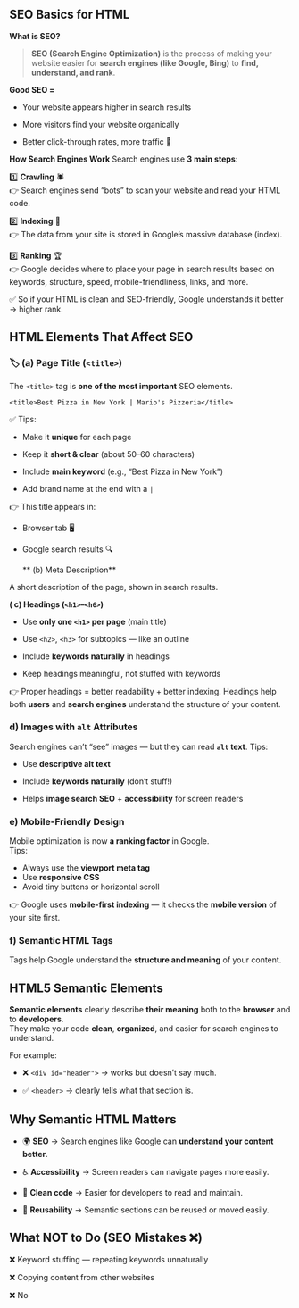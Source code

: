 ## SEO Basics for HTML

**What is SEO?**

> **SEO (Search Engine Optimization)** is the process of making your website easier for **search engines (like Google, Bing)** to **find, understand, and rank**. 
>
 **Good SEO =**
-   Your website appears higher in search results
    
-   More visitors find your website organically
    
-   Better click-through rates, more traffic 🚀

**How Search Engines Work**
Search engines use **3 main steps**:

1️⃣ **Crawling** 🕷️  
👉 Search engines send “bots” to scan your website and read your HTML code.

2️⃣ **Indexing** 🧠  
👉 The data from your site is stored in Google’s massive database (index).

3️⃣ **Ranking** 🏆  
👉 Google decides where to place your page in search results based on keywords, structure, speed, mobile-friendliness, links, and more.

✅ So if your HTML is clean and SEO-friendly, Google understands it better → higher rank.
## **HTML Elements That Affect SEO**

### 🏷️ **(a) Page Title (`<title>`)**

The `<title>` tag is **one of the most important** SEO elements.

`<title>Best Pizza in New York | Mario's Pizzeria</title>` 

✅ Tips:

-   Make it **unique** for each page
    
-   Keep it **short & clear** (about 50–60 characters)
    
-   Include **main keyword** (e.g., “Best Pizza in New York”)
    
-   Add brand name at the end with a `|`
    
👉 This title appears in:

-   Browser tab 🖥️
    
-   Google search results 🔍
  
    ** (b) Meta Description**

A short description of the page, shown in search results.


 **( c) Headings (`<h1>`–`<h6>`)**
-   Use **only one `<h1>` per page** (main title)
    
-   Use `<h2>`, `<h3>` for subtopics — like an outline
    
-   Include **keywords naturally** in headings
    
-   Keep headings meaningful, not stuffed with keywords

👉 Proper headings = better readability + better indexing.
Headings help both **users** and **search engines** understand the structure of your content.
### **d) Images with `alt` Attributes**

Search engines can’t “see” images — but they can read **`alt` text**.
Tips:

-   Use **descriptive alt text**
    
-   Include **keywords naturally** (don’t stuff!)
    
-   Helps **image search SEO** + **accessibility** for screen readers

### **e) Mobile-Friendly Design**
Mobile optimization is now **a ranking factor** in Google.  
Tips:
-   Always use the **viewport meta tag**
-  Use **responsive CSS**
 -   Avoid tiny buttons or horizontal scroll
    
👉 Google uses **mobile-first indexing** — it checks the **mobile version** of your site first.

### **f) Semantic HTML Tags**

Tags  help Google understand the **structure and meaning** of your content.

## HTML5 Semantic Elements
**Semantic elements** clearly describe **their meaning** both to the **browser** and to **developers**.  
They make your code **clean**, **organized**, and easier for search engines to understand.

For example:

-   ❌ `<div id="header">` → works but doesn’t say much.
    
-   ✅ `<header>` → clearly tells what that section is.

## **Why Semantic HTML Matters**

-   🌍 **SEO** → Search engines like Google can **understand your content better**.
    
-   ♿ **Accessibility** → Screen readers can navigate pages more easily.
    
-   🧠 **Clean code** → Easier for developers to read and maintain.
    
-   🔄 **Reusability** → Semantic sections can be reused or moved easily.
  
## **What NOT to Do (SEO Mistakes ❌)**
❌ Keyword stuffing — repeating keywords unnaturally

❌ Copying content from other websites

❌ No <title> or <meta> tags

❌ Broken links

❌ Images with no alt text

❌ Not mobile friendly

❌ Slow loading due to huge files

### Common HTML5 Semantic Tags

`<header>` Top section of the page or a section

`<nav>`  Navigation links (menus)

`<main>` Main content area

`<section>` Logical grouping of content

`<article>` Independent content (e.g., blog post, article)

`<aside>` Side content like ads, related links, sidebars

`<footer>` Bottom section of the page

`<figure>` Used for images, diagrams, charts with captions

`<figcaption>` Caption for a figure

`<mark>`Highlights text

`<time>`Represents a date or time


## Multimedia Tags in HTML

HTML provides **multimedia tags** to embed audio and video files directly into a web page. The main tags are:

-   `<audio>` → for audio content (music, podcasts, sound effects)
    The `<audio>` tag embeds an audio file.
    
```
       <audio controls>
  <source src="song.mp3" type="audio/mpeg">
  <!--fallback content -->
  Your browser does not support the audio element.
</audio>
 ```
 Always include **fallback content** for unsupported browsers.
-  You can include **multiple `<source>` tags** for fallback formats:
    
-   `<video>` → for video content
  ```
    <video width="640" height="360" controls>
  <source src="movie.mp4" type="video/mp4">
  Your browser does not support the video tag.
</video>
   ```
   ### Notes:

   -1 Like `<audio>`, multiple `<source>` tags can be used for fallback formats.    
-2 `<video>` can contain **subtitles or captions** with `<track>`.

-   `<track>` → for text tracks, like subtitles or captions, used inside `<video>` or `<audio>`

   ```
    <video width="640" height="360" controls>
  <source src="movie.mp4" type="video/mp4">
  <track src="subtitles_en.vtt" kind="subtitles" srclang="en" label="English">
  <track src="subtitles_es.vtt" kind="subtitles" srclang="es" label="Español">
  Your browser does not support the video tag.
</video>
 ```

These tags allow browsers to play media **without needing external plugins** like Flash.
